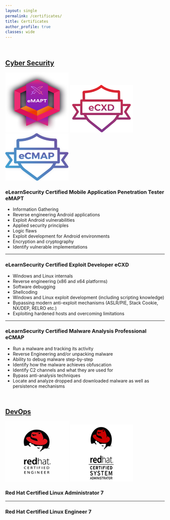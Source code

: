 ```yaml
---
layout: single
permalink: /certificates/
title: Certificates
author_profile: true
classes: wide
---
```


<br/>

## <u>Cyber Security</u>

<div>
  <img src="../assets/images/certificates/eMAPT_badge.png" alt="eLearnSecurity Certified Mobile Application Penetration Tester eMAPT Badge" class="certificate-badge red-team"  style="height:190px;width:200px"/> 
  <img src="../assets/images/certificates/eCXD_badge.png" alt="eLearnSecurity Certified Exploit Developer eCXD Badge" class="certificate-badge red-team" style="height:150px;width:200px"/> 
  <img src="../assets/images/certificates/eCMAP_badge.png" alt="eLearnSecurity Certified Malware Analysis Professional eCMAP Badge" class="certificate-badge blue-team" style="height:150px;width:200px"/>
</div>

### eLearnSecurity Certified Mobile Application Penetration Tester eMAPT [<i class="fas fa-link" aria-hidden="true"></i>](https://ine.com)

- Information Gathering
- Reverse engineering Android applications
- Exploit Android vulnerabilities
- Applied security principles
- Logic flaws
- Exploit development for Android environments
- Encryption and cryptography
- Identify vulnerable implementations

---

### eLearnSecurity Certified Exploit Developer eCXD [<i class="fas fa-link" aria-hidden="true"></i>](https://ine.com)

- Windows and Linux internals
- Reverse engineering (x86 and x64 platforms)
- Software debugging
- Shellcoding
- Windows and Linux exploit development (including scripting knowledge)
- Bypassing modern anti-exploit mechanisms (ASLR/PIE, Stack Cookie, NX/DEP, RELRO etc.)
- Exploiting hardened hosts and overcoming limitations

---

### eLearnSecurity Certified Malware Analysis Professional eCMAP [<i class="fas fa-link" aria-hidden="true"></i>](https://ine.com)

- Run a malware and tracking its activity
- Reverse Engineering and/or unpacking malware
- Ability to debug malware step-by-step
- Identify how the malware achieves obfuscation
- Identify C2 channels and what they are used for
- Bypass anti-analysis techniques
- Locate and analyze dropped and downloaded malware as well as persistence mechanisms

<br/>

## <u>DevOps</u>

<div>
  <img src="../assets/images/certificates/rhce_badge.jpg" alt="Red Hat Certified Linux Engineer Badge" class="certificate-badge devops"  style="height:190px;width:200px"/> 
  <img src="../assets/images/certificates/rhcsa_badge.jpg" alt="Red Hat Certified Linux Administrator Badge" class="certificate-badge devops" style="height:180px;width:200px"/> 
</div>

### Red Hat Certified Linux Administrator 7 [<i class="fas fa-link" aria-hidden="true"></i>](https://ine.com)

---

### Red Hat Certified Linux Engineer 7 [<i class="fas fa-link" aria-hidden="true"></i>](https://ine.com)
